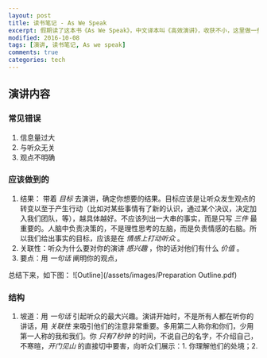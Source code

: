 ```yaml
---
layout: post
title: 读书笔记 - As We Speak
excerpt: 假期读了这本书《As We Speak》，中文译本叫《高效演讲》，收获不小，这里做一些简单的记录。
modified: 2016-10-08
tags: [演讲, 读书笔记, As we speak]
comments: true
categories: tech
---
```


## 演讲内容

### 常见错误

1. 信息量过大
2. 与听众无关
3. 观点不明确

### 应该做到的

1. 结果： 带着 *目标* 去演讲，确定你想要的结果。目标应该是让听众发生观点的转变以至于产生行动（比如对某些事情有了新的认识，通过某个决议，决定加入我们团队，等），越具体越好。不应该列出一大串的事实，而是只写 *三件* 最重要的。人脑中负责决策的，不是理性思考的左脑，而是负责情感的右脑。所以我们给出事实的目标，应该是在 *情感上打动听众* 。
2. 关联性：听众为什么要对你的演讲 *感兴趣* ，你的话对他们有什么 *价值* 。
3. 要点：用 *一句话* 阐明你的观点，

总结下来，如下图：
![Outline](/assets/images/Preparation Outline.pdf)

### 结构

1. 坡道：用 *一句话* 引起听众的最大兴趣。演讲开始时，不是所有人都在听你的讲话，用 *关联性* 来吸引他们的注意非常重要。多用第二人称你和你们，少用第一人称的我和我们。你 *只有7秒钟* 的时间，不说自己的名字，不介绍自己，不寒暄，*开门见山* 的直接切中要害，向听众们展示：1. 你理解他们的处境；2. 你到这里是要帮助他们。这里要说出最精彩的内容，可以用以下策略：以 *你（你们）* 开头，*定量* 的给出一些数字，提出问题让听众思考，让听众想象，以及讲述故事。
2. 路线图：耐心引导，带听众了解演讲流程。让人们知道演讲有 *多长*，预览你的 *安排*，设定互动规则。常犯的两个错误，完全没有路线图，或者太复杂。
3. 发现：循序渐进的让听众主动发现演讲要点，而不是强制性的塞给他们你所知道的所有信息，让他们感觉到“啊，原来如此”。不要超过三个，将你想要讲的内容进行分类。
4. 总结：强化重点，加深印象。重提你要说的重点，并加深在 *情感* 上的影响。
5. 不要以问答做为结束：可在“发现”环节结束时，或者发现环节的每个部分结束是做问答，但最后要以前面提到的 *总结* 作为最后的话。
6. 甜点：甜点的工作是要引起听众的强烈的 *情感共鸣* ，创造一种感觉，而不能再给他们塞一些事实、数字进去。情感更有粘性，人们会忘了数字和知识点，但会记住强烈的情感体验。一个好的甜点，可以是一个故事，比喻或者想象。


## 演讲风格

## 演讲状态
